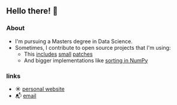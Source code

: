 ## Hello there! 👋

### About

- I'm pursuing a Masters degree in Data Science.
- Sometimes, I contribute to open source projects that I'm using:
  - This [includes](https://github.com/cython/cython/pull/6680) [small](https://github.com/streamlit/streamlit/issues/6277) [patches]( https://github.com/scientific-python/spin/issues/268) 
  - And bigger implementations like [sorting in NumPy](https://github.com/numpy/numpy/pull/29208)
  
### links

- ☀️ [personal website](https://moritz-gross.github.io/)
- 📬 [email](mailto:hi@mgross.dev)
